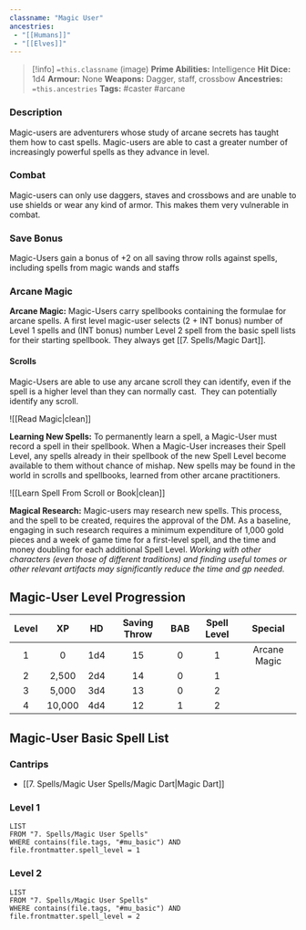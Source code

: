 ```yaml
---
classname: "Magic User"
ancestries:
 - "[[Humans]]"
 - "[[Elves]]"
---
```


 >[!info] `=this.classname`  (image)
**Prime Abilities:** Intelligence
**Hit Dice:** 1d4
**Armour:** None
**Weapons:** Dagger, staff, crossbow
**Ancestries:** `=this.ancestries`
**Tags:** #caster #arcane

 
### Description
Magic-users are adventurers whose study of arcane secrets has taught them how to cast spells. Magic-users are able to cast a greater number of increasingly powerful spells as they advance in level.

  
### Combat
Magic-users can only use daggers, staves and crossbows and are unable to use shields or wear any kind of armor. This makes them very vulnerable in combat.

### Save Bonus

Magic-Users gain a bonus of +2 on all saving throw rolls against spells, including spells from magic wands and staffs


### Arcane Magic

**Arcane Magic:** Magic-Users carry spellbooks containing the formulae for arcane spells. A first level magic-user selects (2 + INT bonus) number of Level 1 spells and (INT bonus) number Level 2 spell from the basic spell lists for their starting spellbook. They always get [[7. Spells/Magic Dart]].

#### Scrolls
Magic-Users are able to use any arcane scroll they can identify, even if the spell is a higher level than they can normally cast.  They can potentially identify any scroll.

![[Read Magic|clean]]


**Learning New Spells:** To permanently learn a spell, a Magic-User must record a spell in their spellbook. When a Magic-User increases their Spell Level, any spells already in their spellbook of the new Spell Level become available to them without chance of mishap. New spells may be found in the world in scrolls and spellbooks, learned from other arcane practitioners.

![[Learn Spell From Scroll or Book|clean]]

**Magical Research:** Magic-users may research new spells. This process, and the spell to be created, requires the approval of the DM. As a baseline, engaging in such research requires a minimum expenditure of 1,000 gold pieces and a week of game time for a first-level spell, and the time and money doubling for each additional Spell Level. *Working with other characters (even those of different traditions) and finding useful tomes or other relevant artifacts may significantly reduce the time and gp needed.*
   

## Magic-User Level Progression


| Level | XP | HD | Saving Throw | BAB | Spell Level | Special  |
|:---------:|:------:|:------:|:----------------:|:-------:|:---------------:|:------------:|
|     1     |   0    |  1d4   |        15        |    0    |        1        | Arcane Magic |
|     2     | 2,500  |  2d4   |        14        |    0    |        1        |              |
|     3     | 5,000  |  3d4   |        13        |    0    |        2        |              |
|     4     | 10,000 |  4d4   |        12        |    1    |        2        |              |

## Magic-User Basic Spell List

### Cantrips
- [[7. Spells/Magic User Spells/Magic Dart|Magic Dart]]

### Level 1
```dataview
LIST
FROM "7. Spells/Magic User Spells"
WHERE contains(file.tags, "#mu_basic") AND file.frontmatter.spell_level = 1
```

### Level 2
```dataview
LIST
FROM "7. Spells/Magic User Spells"
WHERE contains(file.tags, "#mu_basic") AND file.frontmatter.spell_level = 2
```

